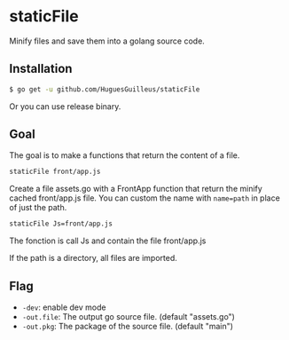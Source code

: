 # staticFile
Minify files and save them into a golang source code.

## Installation
```bash
$ go get -u github.com/HuguesGuilleus/staticFile
```
Or you can use release binary.

## Goal
The goal is to make a functions that return the content of a file.
```bash
staticFile front/app.js
```
Create a file assets.go with a FrontApp function that return the minify cached front/app.js file. You can custom the name with `name=path` in place of just the path.

```bash
staticFile Js=front/app.js
```
The fonction is call Js and contain the file front/app.js

If the path is a directory, all files are imported.

## Flag
- `-dev`: enable dev mode
- `-out.file`: The output go source file. (default "assets.go")
- `-out.pkg`: The package of the source file. (default "main")
